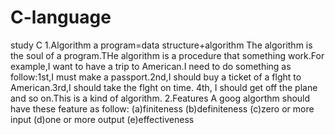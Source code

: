 # C-language
study C
1.Algorithm
  a program=data structure+algorithm
  The algorithm is the soul of a program.THe algorithm is a procedure that something work.For example,I want to have a trip to American.I need
  to do something as follow:1st,I must make a passport.2nd,I should buy a ticket of a flght to American.3rd,I should take the flght on time.
  4th, I should get off the plane and so on.This is a kind of algorithm.
2.Features
  A goog algorthm should have these feature as follow:
  (a)finiteness
  (b)definiteness
  (c)zero or more input
  (d)one or more output
  (e)effectiveness
  
